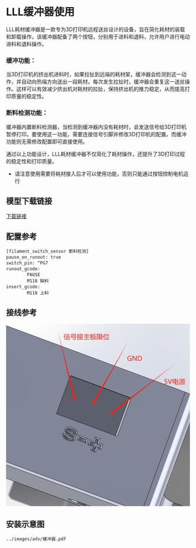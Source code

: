 # LLL缓冲器使用

​	LLL耗材缓冲器是一款专为3D打印机远程送丝设计的设备，旨在简化耗材的装载和卸载操作。该缓冲器配备了两个按钮，分别用于进料和退料，允许用户进行电动进料和退料操作。

### 缓冲功能：

​	当3D打印机的挤出机进料时，如果拉扯到远端的耗材架，缓冲器会检测到这一动作，并自动向热端方向送出一段耗材。每次发生拉扯时，缓冲器会重复这一送丝操作。这样可以有效减少挤出机对耗材的拉扯，保持挤出机的推力稳定，从而提高打印质量的稳定性。

### 断料检测功能：

​	缓冲器内置断料检测器，当检测到缓冲器内没有耗材时，会发送信号给3D打印机暂停打印。要使用这一功能，需要连接信号引脚并修改3D打印机的配置。而缓冲功能则无需修改配置即可直接使用。

​	通过以上功能设计，LLL耗材缓冲器不仅简化了耗材操作，还提升了3D打印过程的稳定性和打印质量。



* 请注意使用需要将耗材接入后才可以使用功能，否则只能通过按钮控制电机运行

## 模型下载链接

[下载链接](https://cdn.mellow.klipper.cn/STEP/%E7%BC%93%E5%86%B2%E5%99%A8%E7%83%AD%E5%A1%91%E8%9E%BA%E6%AF%8D%E6%AC%BE%E5%BC%8F.zip)

## 配置参考

```
[filament_switch_sensor 断料检测]
pause_on_runout: true
switch_pin: ^PG7
runout_gcode:
        PAUSE
        M118 缺料
insert_gcode:
        M118 上料
```

## 接线参考

![buffer](../images\adv\buffer.jpg)

## 安装示意图

```pdf
../images/adv/缓冲器.pdf
```



